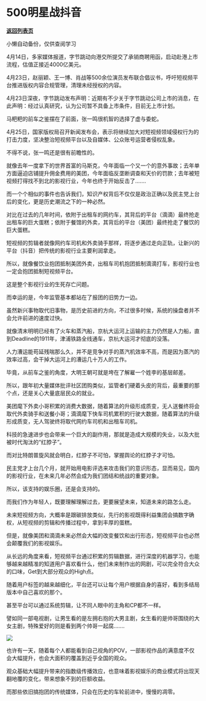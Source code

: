 # 500明星战抖音

[**返回列表页**](/gzh/政事堂2019)

小懒自动备份，仅供查阅学习

4月14日，多家媒体报道，字节跳动向港交所提交了承销商聘用函，启动赴港上市流程，估值正接近4000亿美元。  

  

4月23日，赵丽颖、王一博、肖战等500余位演员发布联合倡议书，呼吁短视频平台推进版权内容合规管理，清理未经授权的内容。

  

4月23日深夜，字节跳动发布声明：近期有不少关于字节跳动公司上市的消息，在此声明：经过认真研究，认为公司暂不具备上市条件，目前无上市计划。

  

马粑粑的前车之鉴摆在了前面，张一鸣很机智的选择了虚与委蛇。  

  

4月25日，国家版权局召开新闻发布会，表示将继续加大对短视频领域侵权行为的打击力度，坚决整治短视频平台以及自媒体、公众账号运营者侵权乱象。

  

不得不说，张一鸣还是很有前瞻性的。  

  

就像去年一度拿下的世界首富的马斯克，今年面临一个又一个的意外事故；去年单方面逼迫店铺提升佣金费用的美团，今年面临反垄断调查和天价的罚款；去年被短视频打得找不到北的影视行业，今年也终于开始反击了.......

  

而一个个相似的事件也告诉我们，知识产权背后不仅仅是政治正确以及民主党上台后的变化，更是历史潮流之下的一种必然。

  

对比在过去的几年时间，依附于出租车的网约车，其背后的平台（滴滴）最终抢走出租车的巨大蛋糕；依附于餐馆的外卖，其背后的平台（美团）最终抢走了餐饮的巨大蛋糕。

  

短视频的剪辑者就像网约车司机和外卖骑手那样，将逐步通过走向正轨，让新兴的平台（抖音）把传统的影视行业主要利润拿走。

  

所以，就像餐饮业抱团抵制美团外卖，出租车司机抱团抵制滴滴打车，影视行业也一定会抱团抵制短视频平台。

  

这是整个影视行业的生死存亡问题。  

  

而幸运的是，今年监管基本都站在了报团的旧势力一边。  

  

虽然新兴事物取代旧事物，是历史前进的方向，不过很多时候，系统的操盘者并不会允许前进的速度过快。  

  

就像清末明明已经有了火车和蒸汽船，京杭大运河上运输的主力仍然是人力船，直到Deadline的1911年，津浦铁路全线通车，京杭大运河才彻底的没落。

  

人力漕运能苟延残喘那么久，并不是竞争对手的蒸汽机效率不高，而是因为蒸汽的效率过高，会干掉大运河上的漕运几十万人的工作。

  

毕竟，从前车之鉴的角度，大明王朝可就是垮在了解雇一个姓李的基层邮差。

  

所以，跟年初大量媒体批评社区团购类似，监管者们硬着头皮的背后，最重要的那个点，还是关心大量底层民众的就业。  

  

美团麾下外卖小哥积累的消费大数据，随着算法的升级形成质变，无人送餐终将会取代外卖骑手和送餐小哥；滴滴麾下快车司机累积的行驶大数据，随着算法的升级形成质变，无人驾驶终将取代网约车司机和出租车司机。  

  

科技的急速进步也会带来一个巨大的副作用，那就是造成大规模的失业，以及大批被时代淘汰的“红脖子”。

  

而对比特朗普旋风就会明白，红脖子不可怕，掌握舆论的红脖子才可怕。

  

民主党才上台几个月，就开始用电影评选来攻击我们的意识形态，显而易见，国内的影视行业，在未来几年必然会成为我们团结和统战的重要对象。  

  

所以，该支持的娱乐圈，还是会支持的。  

  

而我们作为年轻人，既要理解理解过去，更要展望未来，知道未来的路怎么走。

  

未来短视频方向，大概率是跟碳排放类似，先行的影视既得利益集团会搞数字确权，从短视频的剪辑和传播过程中，拿到丰厚的蛋糕。  

  

但是，就像美团和滴滴未来必然会大幅的改变餐饮和出行形态，短视频平台也必然会颠覆我们的影视娱乐。

  

从长远的角度来看，短视频平台通过积累的剪辑数据，进行深度的机器学习，也能够越来越精准的知道用户喜欢看什么，他们未来制作出的网剧，可以完全符合大众的口味，Get到大部分观众的High点。  

  

随着用户标签的越来越细化，平台还可以让每个用户根据自身的喜好，看到多结局版本中自己喜欢的那个。

  

甚至平台可以通过系统剪辑，让不同人眼中的主角和CP都不一样。

  

譬如同一部电视剧，让男生看的是左拥右抱的大男主剧，女生看的是帅哥围绕的大女主剧，特殊爱好的则是看到两个帅哥一起腐.......  

  

![](https://mmbiz.qpic.cn/mmbiz_jpg/rxhS23yu8cNehNnN6KEFvokB8FYWDWVOfV6MYmfghbic57MUsMnMibwSxicrIpyVXGCOWGiaq87F8HNXAu4VFR6H9w/640?wx_fmt=jpeg)

  

也许有一天，随着每个人都能看到自己视角的POV，一部影视作品的满意度不仅会大幅提升，也会大面积的覆盖到近乎全国的观众。

  

观众基础大幅提升带来的指数级传播效应，也意味着影视娱乐的商业模式将出现天翻地覆的变化，带来想象不到的巨额收益。

  

而那些依旧搞抱团的传统媒体，只会在历史的车轮前进中，慢慢的凋零。  

  

